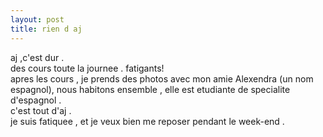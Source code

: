 ```yaml
---
layout: post
title: rien d aj
---
```


<p>aj ,c&#39;est dur .<br />des cours toute la journee . fatigants!<br />apres les cours , je prends des photos avec mon amie Alexendra (un nom espagnol), nous habitons ensemble , elle est etudiante de specialite d&#39;espagnol .<br />c&#39;est tout d&#39;aj .<br />je suis fatiquee , et je veux bien me reposer pendant le week-end . </p>
